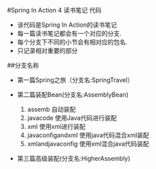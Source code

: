 #Spring In Action 4 读书笔记 代码

 * 该代码是Spring In Action的读书笔记
 * 每一篇读书笔记都会有一个对应的分支.
 * 每个分支下不同的小节会有相对应的包名.
 * 只记录相对重要的部分

##分支名称
* 第一篇Spring之旅（分支名:SpringTravel）
* 第二篇装配Bean(分支名:AssemblyBean)

 	1. assemb    自动装配
  	2. javacode  使用Java代码进行装配
  	3. xml       使用xml进行装配
	4. javaconfigandxml  使用java代码混合xml装配
  	5. xmlandjavaconfig  使用xml混合java代码装配
  	
* 第三篇高级装配(分支名:HigherAssembly)



